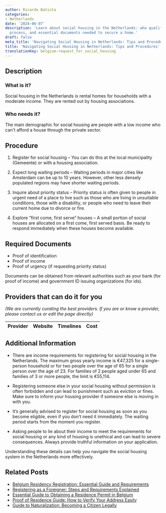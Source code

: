 ```yaml
---
author: Ricardo Batista
categories:
- Netherlands
date: '2024-06-07'
description: 'Learn about social housing in the Netherlands: who qualifies, the registration
  process, and essential documents needed to secure a home.'
draft: false
meta_title: 'Navigating Social Housing in Netherlands: Tips and Procedures'
title: 'Navigating Social Housing in Netherlands: Tips and Procedures'
translationKey: belgium-request_for_social_housing
---
```


## Description
### What is it?
Social housing in the Netherlands is rental homes for households with a moderate income. They are rented out by housing associations.

### Who needs it?
The main demographic for social housing are people with a low income who can't afford a house through the private sector.

## Procedure

1. Register for social housing – You can do this at the local municipality (Gemeente) or with a housing association.

2. Expect long waiting periods – Waiting periods in major cities like Amsterdam can be up to 10 years. However, other less densely populated regions may have shorter waiting periods.

3. Inquire about priority status – Priority status is often given to people in urgent need of a place to live such as those who are living in unsuitable conditions, those with a disability, or people who need to leave their current home due to divorce or fire.

4. Explore “first come, first serve” houses – A small portion of social houses are allocated on a first come, first served basis. Be ready to respond immediately when these houses become available.

## Required Documents

- Proof of identification
- Proof of income
- Proof of urgency (if requesting priority status)

Documents can be obtained from relevant authorities such as your bank (for proof of income) and government ID issuing organizations (for ids).

## Providers that can do it for you
_(We are currently curating the best providers. If you are or know a provider, please contact us or edit the page directly)_

| Provider        |     Website     |     Timelines    |       Cost      |
| :-------------: | :-------------: |  :-------------: | :-------------: |

## Additional Information

* There are income requirements for registering for social housing in the Netherlands. The maximum gross yearly income is €47,325 for a single-person household or for two people over the age of 65 for a single person over the age of 23. For families of 2 people aged under 65 and families of 3 or more people, the limit is €55,114.

* Registering someone else in your social housing without permission is often forbidden and can lead to punishment such as eviction or fines. Make sure to inform your housing provider if someone else is moving in with you. 

* It’s generally advised to register for social housing as soon as you become eligible, even if you don’t need it immediately. The waiting period starts from the moment you register. 

* Asking people to lie about their income to meet the requirements for social housing or any kind of housing is unethical and can lead to severe consequences. Always provide truthful information on your application. 

Understanding these details can help you navigate the social housing system in the Netherlands more effectively.


## Related Posts

- [Belgium Residency Registration: Essential Guide and Requirements](https://tramitit.com/guides/belgium/registration_in_the_population_registers/)
- [Registering as a Foreigner: Steps and Requirements Explained](https://tramitit.com/guides/belgium/registration_in_the_foreigners_registers/)
- [Essential Guide to Obtaining a Residence Permit in Belgium](https://tramitit.com/guides/belgium/request_for_residence_permit/)
- [Proof of Residence Guide: How to Verify Your Address Easily](https://tramitit.com/guides/belgium/request_for_proof_of_residence/)
- [Guide to Naturalization: Becoming a Citizen Legally](https://tramitit.com/guides/belgium/request_for_naturalization/)